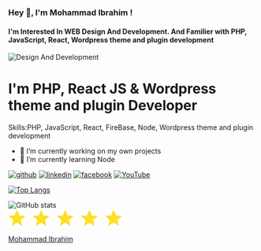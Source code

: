 ### Hey 👋, I'm Mohammad Ibrahim !
#### I'm Interested In WEB Design And Development. And Familier with PHP, JavaScript, React,  Wordpress theme and plugin development
![Design And Development](https://i.ibb.co/BfK3H8v/Whats-App-Image-2022-09-24-at-8-48-22-PM.jpg)


<h1>I'm PHP, React JS & Wordpress theme and plugin Developer</h1>

Skills:PHP, JavaScript, React, FireBase, Node, Wordpress theme and plugin development

- 🔭 I’m currently working on my own projects 
- 🌱 I’m currently learning Node 


[<img src='https://cdn.jsdelivr.net/npm/simple-icons@3.0.1/icons/github.svg' alt='github' height='40'>](https://github.com/ikardi420)  [<img src='https://cdn.jsdelivr.net/npm/simple-icons@3.0.1/icons/linkedin.svg' alt='linkedin' height='40'>](https://www.linkedin.com/in/https://www.linkedin.com/in/mehmet-faahem-72a336216//)  [<img src='https://cdn.jsdelivr.net/npm/simple-icons@3.0.1/icons/facebook.svg' alt='facebook' height='40'>](https://www.facebook.com/https://www.facebook.com/)  [<img src='https://cdn.jsdelivr.net/npm/simple-icons@3.0.1/icons/youtube.svg' alt='YouTube' height='40'>](https://www.youtube.com/channel/https://www.youtube.com/channel/UCGeCcFKMhT1iWPMUYh3UPiQ)  


[![Top Langs](https://github-readme-stats.vercel.app/api/top-langs/?username=ikardi420)](https://github.com/anuraghazra/github-readme-stats)

![GitHub stats](https://github-readme-stats.vercel.app/api?username=ikardi420&show_icons=true)  
<a href='https://stars.github.com/'><img src='https://raw.githubusercontent.com/acervenky/animated-github-badges/master/assets/starbadge.gif' width='35' height='35'></a> <a href='https://stars.github.com/'><img src='https://raw.githubusercontent.com/acervenky/animated-github-badges/master/assets/starbadge.gif' width='35' height='35'></a> <a href='https://stars.github.com/'><img src='https://raw.githubusercontent.com/acervenky/animated-github-badges/master/assets/starbadge.gif' width='35' height='35'></a> <a href='https://stars.github.com/'><img src='https://raw.githubusercontent.com/acervenky/animated-github-badges/master/assets/starbadge.gif' width='35' height='35'></a> <a href='https://stars.github.com/'><img src='https://raw.githubusercontent.com/acervenky/animated-github-badges/master/assets/starbadge.gif' width='35' height='35'></a>

<div class="badge-base LI-profile-badge" data-locale="en_US" data-size="large" data-theme="light" data-type="HORIZONTAL" data-vanity="ikardi420-934a3a243" data-version="v1"><a class="badge-base__link LI-simple-link" href="https://www.linkedin.com/in/ibrahimkardi/">Mohammad Ibrahim</a></div>
              
